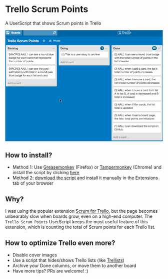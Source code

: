 # Trello Scrum Points
A UserScript that shows Scrum points in Trello

![demo](/demo.gif?raw=true)

## How to install?
* Method 1: Use [Greasemonkey](https://addons.mozilla.org/fr/firefox/addon/greasemonkey/) (Firefox) or [Tampermonkey](https://tampermonkey.net/) (Chrome) and install the script by clicking [here](https://raw.githubusercontent.com/Minishlink/TrelloScrumPoints/master/trello-scrum-points.user.js)
* Method 2: [download the script](https://github.com/Minishlink/TrelloScrumPoints/raw/master/trello-scrum-points.user.js) and install it manually in the Extensions tab of your browser

## Why?
I was using the popular extension [Scrum for Trello](http://scrumfortrello.com/), but the page becomes unbearably slow when boards grow, even on a high-end computer.
The `Trello Scrum Points` UserScript keeps the most useful feature of this extension, which is counting the total of Scrum points for each Trello list.

## How to optimize Trello even more?
* Disable cover images
* Use a script that hides/shows Trello lists (like [Trellists](https://chrome.google.com/webstore/detail/trellists-trello-lists-ma/dgnlcodfeenegnifnpcabcclldoceeml))
* Archive your Done columns, or move them to another board
* Have more tips? PRs are welcome! :)
